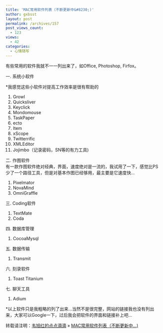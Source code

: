 ```yaml
---
title: 'MAC常用软件列表（不断更新中&#8230;)'
author: gxbsst
layout: post
permalink: /archives/157
post_views_count:
  - 123
views:
  - 42
categories:
  - 心情随写
---
```

有些常用的软件我就不一一列出来了，如Office, Photoshop, Firfox。

一. 系统小软件

*我感觉这些小软件对提高工作效率是很有帮助的  
1. Growl  
2. Quicksliver  
3. Keyclick  
4. Mondomouse  
5. TaskPaper  
6. ecto  
7. Item  
8. xScope  
9. Twitterrific  
10. XMLEditor  
11. Jojimbo（记录密码，SN等的有力工具)

二. 作图软件  
有一款作图软件绝对经典，界面，速度绝对是一流的，我试用了一下，感觉比PS少了一个路径工具，但是对基本作图已经够用，最主要是它速度快&#8230;

1. Pixelmator  
2. NovaMind  
3. OmniGraffle

三. Coding软件  
1. TextMate  
2. Coda

四. 数据库管理  
1. CocoaMysql

五. 数据传输  
1. Transmit

六. 刻录软件  
1. Toast Titanium

七. 聊天工具  
1. Adium

*以上软件只是我粗略的列了出来&#8230;当然不是很完整，网站的链接我也没有列出来，大家可以Google一下，过后我会把软件的界面和链接补上吧&#8230;

转载请注明：[韦旭红的点点滴滴][1] &raquo; [MAC常用软件列表（不断更新中&#8230;)][2]

 [1]: http://www.weixuhong.com
 [2]: http://www.weixuhong.com/archives/157